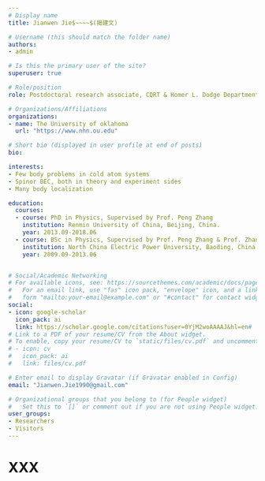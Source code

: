 ```yaml
---
# Display name
title: Jianwen Jie$~~~~$(揭建文)

# Username (this should match the folder name)
authors:
- admin

# Is this the primary user of the site?
superuser: true

# Role/position
role: Postdoctoral research associate, CQRT & Homer L. Dodge Department of Physics and Astronomy.

# Organizations/Affiliations
organizations:
- name: The University of oklahoma
  url: "https://www.nhn.ou.edu"

# Short bio (displayed in user profile at end of posts)
bio: 

interests:
- Few body problems in cold atom systems
- Spinor BEC, both in theory and experiment sides
- Many body localization

education:
  courses:
  - course: PhD in Physics, Supervised by Prof. Peng Zhang
    institution: Renmin University of China, Beijing, China.
    year: 2013.09-2018.06
  - course: BSc in Physics, Supervised by Prof. Peng Zhang & Prof. Zhanyuan Yan
    institution: North China Electric Power University, Baoding, China.
    year: 2009.09-2013.06


# Social/Academic Networking
# For available icons, see: https://sourcethemes.com/academic/docs/page-builder/#icons
#   For an email link, use "fas" icon pack, "envelope" icon, and a link in the
#   form "mailto:your-email@example.com" or "#contact" for contact widget.
social:
- icon: google-scholar
  icon_pack: ai
  link: https://scholar.google.com/citations?user=0YjM2woAAAAJ&hl=en#
# Link to a PDF of your resume/CV from the About widget.
# To enable, copy your resume/CV to `static/files/cv.pdf` and uncomment the lines below.
# - icon: cv
#   icon_pack: ai
#   link: files/cv.pdf

# Enter email to display Gravatar (if Gravatar enabled in Config)
email: "Jianwen.Jie1990@gmail.com"

# Organizational groups that you belong to (for People widget)
#   Set this to `[]` or comment out if you are not using People widget.
user_groups:
- Researchers
- Visitors
---
```


# XXX


